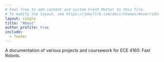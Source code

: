 ```yaml
---
# Feel free to add content and custom Front Matter to this file.
# To modify the layout, see https://jekyllrb.com/docs/themes/#overriding-theme-defaults
layout: single
title: "About"
author_profile: true
include:
  - footer
---
```

A documentation of various projects and coursework for ECE 4160: Fast Robots.
